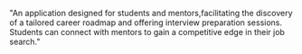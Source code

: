 "An application designed for students and mentors,facilitating the discovery of a tailored career roadmap and offering interview preparation sessions.
Students can connect with mentors to gain a competitive edge in their job search."
